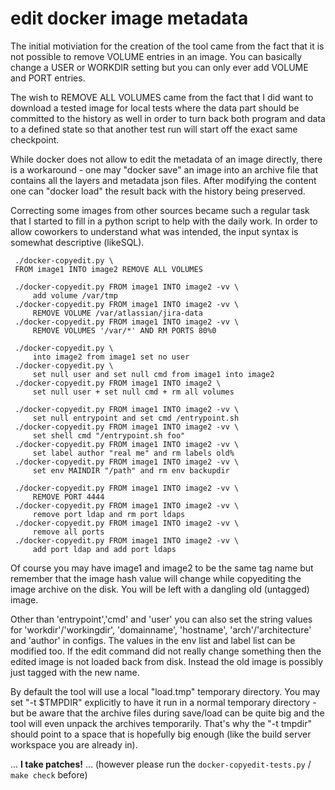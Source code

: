 # edit docker image metadata

The initial motiviation for the creation of the tool came from
the fact that it is not possible to remove VOLUME entries in
an image. You can basically change a USER or WORKDIR setting
but you can only ever add VOLUME and PORT entries.

The wish to REMOVE ALL VOLUMES came from the fact that I did
want to download a tested image for local tests where the
data part should be committed to the history as well in order
to turn back both program and data to a defined state so that 
another test run will start off the exact same checkpoint.

While docker does not allow to edit the metadata of an image
directly, there is a workaround - one may "docker save" an
image into an archive file that contains all the layers and
metadata json files. After modifying the content one can
"docker load" the result back with the history being preserved.

Correcting some images from other sources became such a
regular task that I started to fill in a python script to
help with the daily work. In order to allow coworkers to
understand what was intended, the input syntax is somewhat
descriptive (likeSQL).

     ./docker-copyedit.py \
     FROM image1 INTO image2 REMOVE ALL VOLUMES
         
     ./docker-copyedit.py FROM image1 INTO image2 -vv \
         add volume /var/tmp
     ./docker-copyedit.py FROM image1 INTO image2 -vv \
         REMOVE VOLUME /var/atlassian/jira-data
     ./docker-copyedit.py FROM image1 INTO image2 -vv \
         REMOVE VOLUMES '/var/*' AND RM PORTS 80%0
     
     ./docker-copyedit.py \
         into image2 from image1 set no user
     ./docker-copyedit.py \
         set null user and set null cmd from image1 into image2
     ./docker-copyedit.py FROM image1 INTO image2 \
         set null user + set null cmd + rm all volumes

     ./docker-copyedit.py FROM image1 INTO image2 -vv \
         set null entrypoint and set cmd /entrypoint.sh
     ./docker-copyedit.py FROM image1 INTO image2 -vv \
         set shell cmd "/entrypoint.sh foo"
     ./docker-copyedit.py FROM image1 INTO image2 -vv \
         set label author "real me" and rm labels old%
     ./docker-copyedit.py FROM image1 INTO image2 -vv \
         set env MAINDIR "/path" and rm env backupdir

     ./docker-copyedit.py FROM image1 INTO image2 -vv \
         REMOVE PORT 4444
     ./docker-copyedit.py FROM image1 INTO image2 -vv \
         remove port ldap and rm port ldaps
     ./docker-copyedit.py FROM image1 INTO image2 -vv \
         remove all ports
     ./docker-copyedit.py FROM image1 INTO image2 -vv \
         add port ldap and add port ldaps

Of course you may have image1 and image2 to be the same
tag name but remember that the image hash value will 
change while copyediting the image archive on the disk.
You will be left with a dangling old (untagged) image.

Other than 'entrypoint','cmd' and 'user' you can also set 
the string values for 'workdir'/'workingdir', 'domainname',
'hostname', 'arch'/'architecture' and 'author' in configs.
The values in the env list and label list can be modified too.
If the edit command did not really change something then
the edited image is not loaded back from disk. Instead the 
old image is possibly just tagged with the new name.

By default the tool will use a local "load.tmp" temporary
directory. You may set "-t $TMPDIR" explicitly to have it
run in a normal temporary directory - but be aware that
the archive files during save/load can be quite big and the
tool will even unpack the archives temporarily. That's why
the "-t tmpdir" should point to a space that is hopefully big
enough (like the build server workspace you are already in).

... **I take patches!** 
... (however please run the `docker-copyedit-tests.py` / `make check` before)
